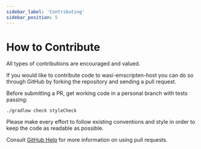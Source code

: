 ```yaml
---
sidebar_label: 'Contributing'
sidebar_position: 5
---
```


# How to Contribute

All types of contributions are encouraged and valued.

If you would like to contribute code to wasi-emscripten-host you can do so through GitHub by forking the
repository and sending a pull request.

Before submitting a PR, get working code in a personal branch with tests passing:

```
./gradlew check styleCheck
```

Please make every effort to follow existing conventions and style in order to keep the code as
readable as possible.

Consult [GitHub Help](https://help.github.com/articles/about-pull-requests/) for more
information on using pull requests.
